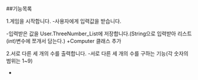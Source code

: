 ##기능목록

1.게임을 시작합니다.
-사용자에게 입력값을 받습니다.

-입력받은 값을 User.ThreeNumber_List에 저장합니다.(String으로 입력받아 리스트(int)변수에 쪼개서 담는다.)
+Computer 클래스 추가

2.서로 다른 세 개의 수를 출력합니다.
    -서로 다른 세 개의 수를 구하는 기능(각 숫자의 범위는 1~9) 
    
-